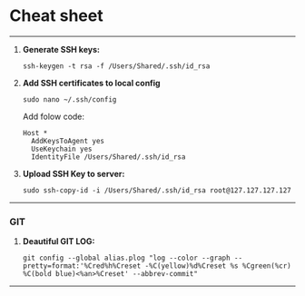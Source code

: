 # Cheat sheet

---

1. **Generate SSH keys:**

   <pre><code>ssh-keygen -t rsa -f /Users/Shared/.ssh/id_rsa</code></pre>

2. **Add SSH certificates to local config**

   `sudo nano ~/.ssh/config`

   Add folow code:

   <pre><code>Host *
     AddKeysToAgent yes
     UseKeychain yes
     IdentityFile /Users/Shared/.ssh/id_rsa</code></pre>

3. **Upload SSH Key to server:**

   <pre><code>sudo ssh-copy-id -i /Users/Shared/.ssh/id_rsa root@127.127.127.127</code></pre>

---

### GIT

1. **Deautiful GIT LOG:**
   <pre><code>git config --global alias.plog "log --color --graph --pretty=format:'%Cred%h%Creset -%C(yellow)%d%Creset %s %Cgreen(%cr) %C(bold blue)<%an>%Creset' --abbrev-commit"</code></pre>
  
---
